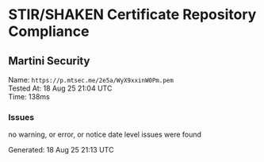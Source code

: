 # STIR/SHAKEN Certificate Repository Compliance

## Martini Security

Name: `https://p.mtsec.me/2e5a/WyX9xxinW0Pm.pem`\
Tested At: 18 Aug 25 21:04 UTC\
Time: 138ms

### Issues

no warning, or error, or notice date level issues were found

Generated: 18 Aug 25 21:13 UTC